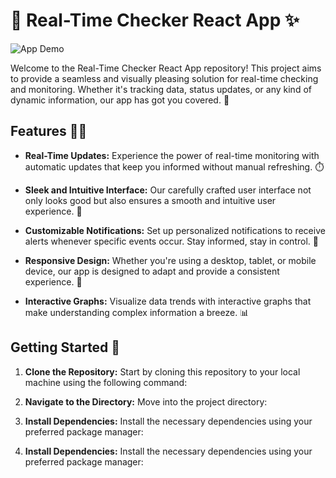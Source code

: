 # 🌟 Real-Time Checker React App ✨

![App Demo](demo.gif)

Welcome to the Real-Time Checker React App repository! This project aims to provide a seamless and visually pleasing solution for real-time checking and monitoring. Whether it's tracking data, status updates, or any kind of dynamic information, our app has got you covered. 🚀

## Features 💙🌿

- **Real-Time Updates:** Experience the power of real-time monitoring with automatic updates that keep you informed without manual refreshing. ⏱️

- **Sleek and Intuitive Interface:** Our carefully crafted user interface not only looks good but also ensures a smooth and intuitive user experience. 🎨

- **Customizable Notifications:** Set up personalized notifications to receive alerts whenever specific events occur. Stay informed, stay in control. 🔔

- **Responsive Design:** Whether you're using a desktop, tablet, or mobile device, our app is designed to adapt and provide a consistent experience. 📱

- **Interactive Graphs:** Visualize data trends with interactive graphs that make understanding complex information a breeze. 📊

## Getting Started 🚀

1. **Clone the Repository:** Start by cloning this repository to your local machine using the following command:

2. **Navigate to the Directory:** Move into the project directory:

3. **Install Dependencies:** Install the necessary dependencies using your preferred package manager:

3. **Install Dependencies:** Install the necessary dependencies using your preferred package manager:
